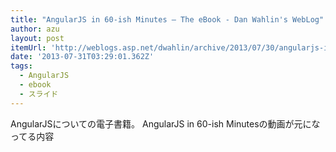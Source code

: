 ```yaml
---
title: "AngularJS in 60-ish Minutes – The eBook - Dan Wahlin's WebLog"
author: azu
layout: post
itemUrl: 'http://weblogs.asp.net/dwahlin/archive/2013/07/30/angularjs-in-60-ish-minutes-the-ebook.aspx'
date: '2013-07-31T03:29:01.362Z'
tags:
  - AngularJS
  - ebook
  - スライド
---
```

AngularJSについての電子書籍。
AngularJS in 60-ish Minutesの動画が元になってる内容

